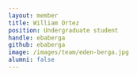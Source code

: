 ```yaml
---
layout: member
title: William Ortez
position: Undergraduate student
handle: ebaberga
github: ebaberga
image: /images/team/eden-berga.jpg
alumni: false
---
```

